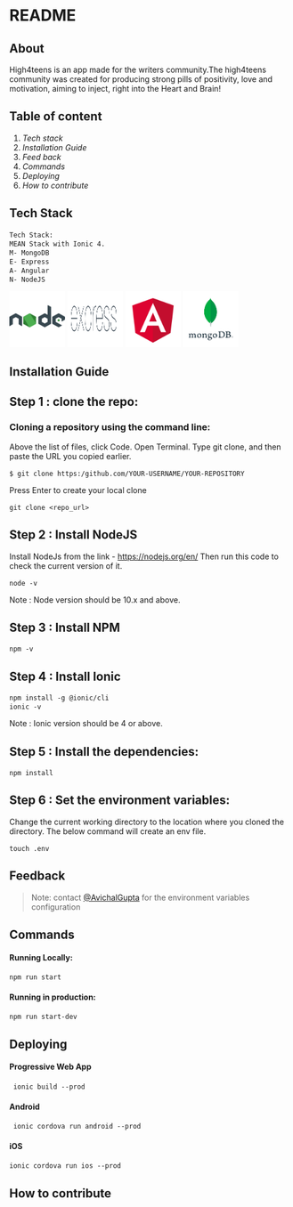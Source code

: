 # README

## About
 High4teens is an app made for the writers community.The high4teens community was created for producing strong pills of positivity, love and motivation, aiming to inject, right into the Heart and Brain!
 
 ## Table of content
 1. *Tech stack*
 2. *Installation Guide*
 3. *Feed back*
 4. *Commands*
 5. *Deploying*
 6. *How to contribute*


## Tech Stack
```
Tech Stack: 
MEAN Stack with Ionic 4.
M- MongoDB
E- Express
A- Angular
N- NodeJS

```
<img src = "https://github.com/Sagarm7/high4teens_README/blob/main/img/nodejs.png" width = "100" height = "100">
<img src ="https://github.com/Sagarm7/high4teens_README/blob/main/img/express-logo.png" width = "100" height = "100">
<img src = "https://github.com/Sagarm7/high4teens_README/blob/main/img/angular.png" width = "100" height = "100">
<img src = "https://github.com/Sagarm7/high4teens_README/blob/main/img/Unknown" width = "100" height = "100">

## Installation Guide
 ## Step 1 : clone the repo:
### Cloning a repository using the command line:

Above the list of files, click  Code.
Open Terminal.
Type git clone, and then paste the URL you copied earlier.
```
$ git clone https:/github.com/YOUR-USERNAME/YOUR-REPOSITORY
```
Press Enter to create your local clone

 ```
git clone <repo_url>

 ```
## Step 2 : Install NodeJS
Install NodeJs from the link - 
https://nodejs.org/en/
Then run this code to check the current version of it.

```
node -v
```
Note : Node version should be 10.x and above.
## Step 3 : Install NPM
```
npm -v
```
## Step 4 : Install Ionic
```
npm install -g @ionic/cli
ionic -v
```
Note : Ionic version should be 4 or  above.

 ## Step 5 : Install the dependencies:
 ```
 npm install
```
 ## Step 6 : Set the environment variables:
Change the current working directory to the location where you cloned the directory.
The below command will create an env file.
 ```
 touch .env
```
## Feedback
> Note: contact [@AvichalGupta](https://github.com/AvichalGupta) for the environment variables configuration

## Commands
#### Running Locally:
```
npm run start
```

#### Running in production:
```
npm run start-dev
```
## Deploying
#### Progressive Web App
```
 ionic build --prod
```
#### Android
```
 ionic cordova run android --prod
```
#### iOS
```
ionic cordova run ios --prod
```
## How to contribute
```
```


